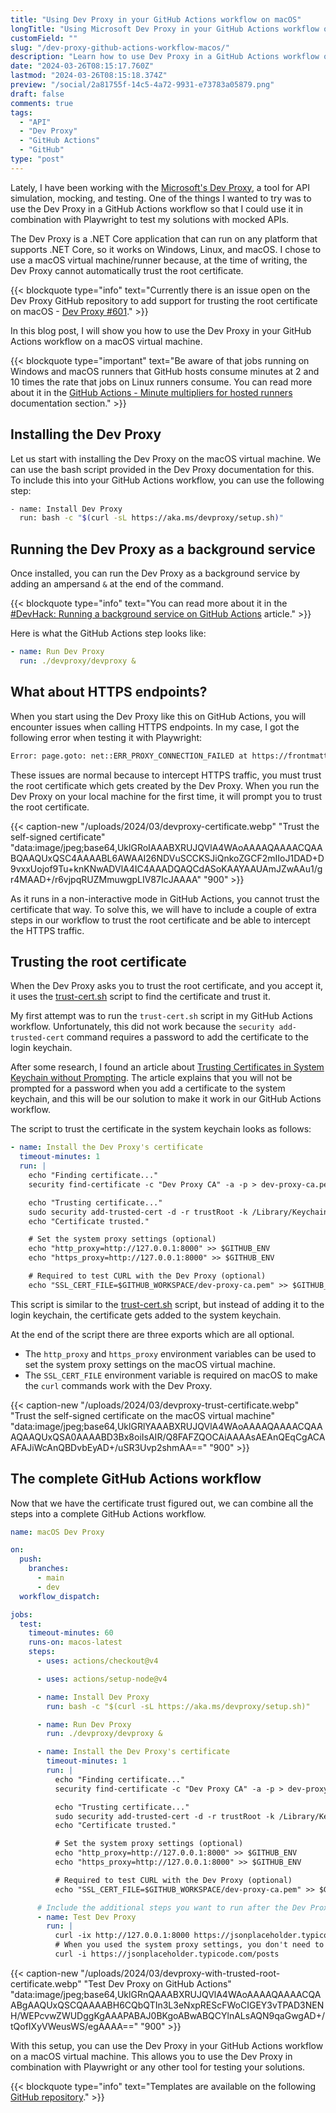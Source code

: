 ```yaml
---
title: "Using Dev Proxy in your GitHub Actions workflow on macOS"
longTitle: "Using Microsoft Dev Proxy in your GitHub Actions workflow on a macOS hosted VM"
customField: ""
slug: "/dev-proxy-github-actions-workflow-macos/"
description: "Learn how to use Dev Proxy in a GitHub Actions workflow on macOS hosted VM for intercepting and inspecting your API calls"
date: "2024-03-26T08:15:17.760Z"
lastmod: "2024-03-26T08:15:18.374Z"
preview: "/social/2a81755f-14c5-4a72-9931-e73783a05879.png"
draft: false
comments: true
tags:
  - "API"
  - "Dev Proxy"
  - "GitHub Actions"
  - "GitHub"
type: "post"
---
```


Lately, I have been working with the [Microsoft's Dev Proxy](https://learn.microsoft.com/en-us/microsoft-cloud/dev/dev-proxy/overview), a tool for API simulation, mocking, and testing. One of the things I wanted to try was to use the Dev Proxy in a GitHub Actions workflow so that I could use it in combination with Playwright to test my solutions with mocked APIs.

The Dev Proxy is a .NET Core application that can run on any platform that supports .NET Core, so it works on Windows, Linux, and macOS. I chose to use a macOS virtual machine/runner because, at the time of writing, the Dev Proxy cannot automatically trust the root certificate.

{{< blockquote type="info" text="Currently there is an issue open on the Dev Proxy GitHub repository to add support for trusting the root certificate on macOS - [Dev Proxy #601](https://github.com/microsoft/dev-proxy/issues/601)." >}}

In this blog post, I will show you how to use the Dev Proxy in your GitHub Actions workflow on a macOS virtual machine.

{{< blockquote type="important" text="Be aware of that jobs running on Windows and macOS runners that GitHub hosts consume minutes at 2 and 10 times the rate that jobs on Linux runners consume. You can read more about it in the [GitHub Actions - Minute multipliers for hosted runners](https://docs.github.com/en/billing/managing-billing-for-github-actions/about-billing-for-github-actions#minute-multipliers) documentation section." >}}

## Installing the Dev Proxy

Let us start with installing the Dev Proxy on the macOS virtual machine. We can use the bash script provided in the Dev Proxy documentation for this. To include this into your GitHub Actions workflow, you can use the following step:

```bash 
- name: Install Dev Proxy
  run: bash -c "$(curl -sL https://aka.ms/devproxy/setup.sh)"
```

## Running the Dev Proxy as a background service

Once installed, you can run the Dev Proxy as a background service by adding an ampersand `&` at the end of the command.

{{< blockquote type="info" text="You can read more about it in the [#DevHack: Running a background service on GitHub Actions](https://www.eliostruyf.com/devhack-running-background-service-github-actions/) article." >}}

Here is what the GitHub Actions step looks like:

```yaml 
- name: Run Dev Proxy
  run: ./devproxy/devproxy &
```

## What about HTTPS endpoints?

When you start using the Dev Proxy like this on GitHub Actions, you will encounter issues when calling HTTPS endpoints. In my case, I got the following error when testing it with Playwright:

```bash
Error: page.goto: net::ERR_PROXY_CONNECTION_FAILED at https://frontmatter.codes/
```

These issues are normal because to intercept HTTPS traffic, you must trust the root certificate which gets created by the Dev Proxy. When you run the Dev Proxy on your local machine for the first time, it will prompt you to trust the root certificate.

{{< caption-new "/uploads/2024/03/devproxy-certificate.webp" "Trust the self-signed certificate"  "data:image/jpeg;base64,UklGRoIAAABXRUJQVlA4WAoAAAAQAAAACQAABQAAQUxQSC4AAAABL6AWAAI26NDVuSCCKSJiQnkoZGCF2mIIoJ1DAD+D9vxxUojof9Tu+knKNwADVlA4IC4AAADQAQCdASoKAAYAAUAmJZwAAu1/gr4MAAD+/r6vjpqRUZMmuwgpLIV87IcJAAAA" "900" >}}

As it runs in a non-interactive mode in GitHub Actions, you cannot trust the certificate that way. To solve this, we will have to include a couple of extra steps in our workflow to trust the root certificate and be able to intercept the HTTPS traffic.

## Trusting the root certificate

When the Dev Proxy asks you to trust the root certificate, and you accept it, it uses the [trust-cert.sh](https://github.com/microsoft/dev-proxy/blob/main/dev-proxy/trust-cert.sh) script to find the certificate and trust it.

My first attempt was to run the `trust-cert.sh` script in my GitHub Actions workflow. Unfortunately, this did not work because the `security add-trusted-cert` command requires a password to add the certificate to the login keychain.

After some research, I found an article about [Trusting Certificates in System Keychain without Prompting](https://twocanoes.com/trusting-certificates-in-system-keychain-without-prompting/). The article explains that you will not be prompted for a password when you add a certificate to the system keychain, and this will be our solution to make it work in our GitHub Actions workflow.

The script to trust the certificate in the system keychain looks as follows:

```yaml 
- name: Install the Dev Proxy's certificate
  timeout-minutes: 1
  run: |
    echo "Finding certificate..."
    security find-certificate -c "Dev Proxy CA" -a -p > dev-proxy-ca.pem

    echo "Trusting certificate..."
    sudo security add-trusted-cert -d -r trustRoot -k /Library/Keychains/System.keychain dev-proxy-ca.pem
    echo "Certificate trusted."

    # Set the system proxy settings (optional)
    echo "http_proxy=http://127.0.0.1:8000" >> $GITHUB_ENV
    echo "https_proxy=http://127.0.0.1:8000" >> $GITHUB_ENV

    # Required to test CURL with the Dev Proxy (optional)
    echo "SSL_CERT_FILE=$GITHUB_WORKSPACE/dev-proxy-ca.pem" >> $GITHUB_ENV
```

This script is similar to the [trust-cert.sh](https://github.com/microsoft/dev-proxy/blob/main/dev-proxy/trust-cert.sh) script, but instead of adding it to the login keychain, the certificate gets added to the system keychain.

At the end of the script there are three exports which are all optional. 

- The `http_proxy` and `https_proxy` environment variables can be used to set the system proxy settings on the macOS virtual machine.
- The `SSL_CERT_FILE` environment variable is required on macOS to make the `curl` commands work with the Dev Proxy.

{{< caption-new "/uploads/2024/03/devproxy-trust-certificate.webp" "Trust the self-signed certificate on the macOS virtual machine"  "data:image/jpeg;base64,UklGRlYAAABXRUJQVlA4WAoAAAAQAAAACQAAAQAAQUxQSA0AAAABD3Bx8oiIsAIR/Q8FAFZQOCAiAAAAsAEAnQEqCgACAAFAJiWcAnQBDvbEyAD+/uSR3Uvp2shmAA==" "900" >}}

## The complete GitHub Actions workflow

Now that we have the certificate trust figured out, we can combine all the steps into a complete GitHub Actions workflow.

```yaml 
name: macOS Dev Proxy

on:
  push:
    branches:
      - main
      - dev
  workflow_dispatch:

jobs:
  test:
    timeout-minutes: 60
    runs-on: macos-latest
    steps:
      - uses: actions/checkout@v4

      - uses: actions/setup-node@v4

      - name: Install Dev Proxy
        run: bash -c "$(curl -sL https://aka.ms/devproxy/setup.sh)"

      - name: Run Dev Proxy
        run: ./devproxy/devproxy &

      - name: Install the Dev Proxy's certificate
        timeout-minutes: 1
        run: |
          echo "Finding certificate..."
          security find-certificate -c "Dev Proxy CA" -a -p > dev-proxy-ca.pem

          echo "Trusting certificate..."
          sudo security add-trusted-cert -d -r trustRoot -k /Library/Keychains/System.keychain dev-proxy-ca.pem
          echo "Certificate trusted."

          # Set the system proxy settings (optional)
          echo "http_proxy=http://127.0.0.1:8000" >> $GITHUB_ENV
          echo "https_proxy=http://127.0.0.1:8000" >> $GITHUB_ENV

          # Required to test CURL with the Dev Proxy (optional)
          echo "SSL_CERT_FILE=$GITHUB_WORKSPACE/dev-proxy-ca.pem" >> $GITHUB_ENV

      # Include the additional steps you want to run after the Dev Proxy started
      - name: Test Dev Proxy
        run: |
          curl -ix http://127.0.0.1:8000 https://jsonplaceholder.typicode.com/posts
          # When you used the system proxy settings, you don't need to specify the proxy in the curl command
          curl -i https://jsonplaceholder.typicode.com/posts
```

{{< caption-new "/uploads/2024/03/devproxy-with-trusted-root-certificate.webp" "Test Dev Proxy on GitHub Actions"  "data:image/jpeg;base64,UklGRnQAAABXRUJQVlA4WAoAAAAQAAAACQAABgAAQUxQSCQAAAABH6CQbQTIn3L3eNxpREScFWoCIGEY3vTPAD3NENH/WEPcvwZWUDggKgAAAPABAJ0BKgoABwABQCYlnALsAQN9qaGwgAD+/tQofIXyVWeusWS/egAAAA==" "900" >}}

With this setup, you can use the Dev Proxy in your GitHub Actions workflow on a macOS virtual machine. This allows you to use the Dev Proxy in combination with Playwright or any other tool for testing your solutions.

{{< blockquote type="info" text="Templates are available on the following [GitHub repository](https://github.com/estruyf/devproxy-github-actions-templates)." >}}